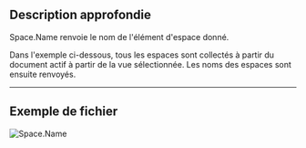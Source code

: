 ## Description approfondie
Space.Name renvoie le nom de l'élément d'espace donné.

Dans l'exemple ci-dessous, tous les espaces sont collectés à partir du document actif à partir de la vue sélectionnée. Les noms des espaces sont ensuite renvoyés.
___
## Exemple de fichier

![Space.Name](./Revit.Elements.Space.Name_img.jpg)
